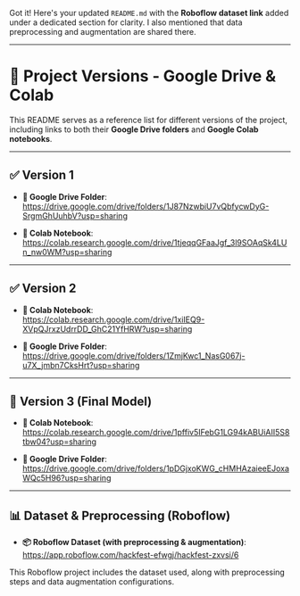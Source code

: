 Got it! Here's your updated `README.md` with the **Roboflow dataset link** added under a dedicated section for clarity. I also mentioned that data preprocessing and augmentation are shared there.

---

# 📂 Project Versions - Google Drive & Colab

This README serves as a reference list for different versions of the project, including links to both their **Google Drive folders** and **Google Colab notebooks**.

---

## ✅ Version 1

- **📁 Google Drive Folder**:  
  https://drive.google.com/drive/folders/1J87NzwbiU7vQbfycwDyG-SrgmGhUuhbV?usp=sharing

- **📓 Colab Notebook**:  
  https://colab.research.google.com/drive/1tjeqqGFaaJgf_3l9SOAqSk4LUn_nw0WM?usp=sharing

---

## ✅ Version 2

- **📓 Colab Notebook**:  
  https://colab.research.google.com/drive/1xiIEQ9-XVpQJrxzUdrrDD_GhC21YfHRW?usp=sharing

- **📁 Google Drive Folder**:  
  https://drive.google.com/drive/folders/1ZmjKwc1_NasG067j-u7X_jmbn7CksHrt?usp=sharing

---

## 🏁 Version 3 (Final Model)

- **📓 Colab Notebook**:  
  https://colab.research.google.com/drive/1pffiv5IFebG1LG94kABUiAII5S8tbw04?usp=sharing

- **📁 Google Drive Folder**:  
  https://drive.google.com/drive/folders/1pDGjxoKWG_cHMHAzaieeEJoxaWQc5H96?usp=sharing

---

## 📊 Dataset & Preprocessing (Roboflow)

- **📦 Roboflow Dataset (with preprocessing & augmentation)**:  
  https://app.roboflow.com/hackfest-efwgj/hackfest-zxvsi/6

This Roboflow project includes the dataset used, along with preprocessing steps and data augmentation configurations.

